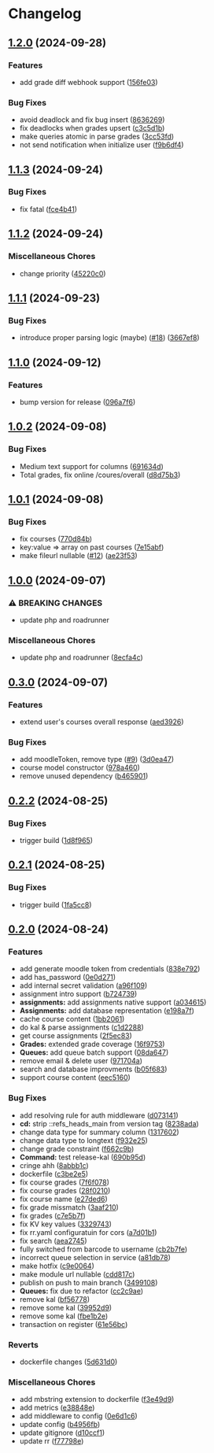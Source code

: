 # Changelog

## [1.2.0](https://github.com/remoodle/core/compare/v1.1.3...v1.2.0) (2024-09-28)


### Features

* add grade diff webhook support ([156fe03](https://github.com/remoodle/core/commit/156fe03db42196cc5c192c61b2bb8f63a3846f08))


### Bug Fixes

* avoid deadlock and fix bug insert ([8636269](https://github.com/remoodle/core/commit/86362693eb8e550712b763e1e3a1e02f48856439))
* fix deadlocks when grades upsert ([c3c5d1b](https://github.com/remoodle/core/commit/c3c5d1b83724b138f906bf9dab129ac042572fa0))
* make queries atomic in parse grades ([3cc53fd](https://github.com/remoodle/core/commit/3cc53fd6d97a9e687ed6eec2e9c327205b60b5d7))
* not send notification when initialize user ([f9b6df4](https://github.com/remoodle/core/commit/f9b6df4961b15573064351b7c4029c71a6b1a3ef))

## [1.1.3](https://github.com/remoodle/core/compare/v1.1.2...v1.1.3) (2024-09-24)


### Bug Fixes

* fix fatal ([fce4b41](https://github.com/remoodle/core/commit/fce4b411cb7ac95edfeb0cb099ad100833521879))

## [1.1.2](https://github.com/remoodle/core/compare/v1.1.1...v1.1.2) (2024-09-24)


### Miscellaneous Chores

* change priority ([45220c0](https://github.com/remoodle/core/commit/45220c04efe458f4759298dd3df16491d0da6820))

## [1.1.1](https://github.com/remoodle/core/compare/v1.1.0...v1.1.1) (2024-09-23)


### Bug Fixes

* introduce proper parsing logic (maybe) ([#18](https://github.com/remoodle/core/issues/18)) ([3667ef8](https://github.com/remoodle/core/commit/3667ef81debcc11878f98961cad69ce8fc5f72b8))

## [1.1.0](https://github.com/remoodle/core/compare/v1.0.2...v1.1.0) (2024-09-12)


### Features

* bump version for release ([096a7f6](https://github.com/remoodle/core/commit/096a7f67347e57233f45613b62eb246c35f41376))

## [1.0.2](https://github.com/remoodle/core/compare/v1.0.1...v1.0.2) (2024-09-08)


### Bug Fixes

* Medium text support for columns ([691634d](https://github.com/remoodle/core/commit/691634d416ed950cd91f5295681e72948557987d))
* Total grades, fix online /coures/overall ([d8d75b3](https://github.com/remoodle/core/commit/d8d75b3e5e30e2f8bcc483a0bd7b9f009090877c))

## [1.0.1](https://github.com/remoodle/core/compare/v1.0.0...v1.0.1) (2024-09-08)


### Bug Fixes

* fix courses ([770d84b](https://github.com/remoodle/core/commit/770d84ba23d3876d913194e6fa48f6988048ab26))
* key:value =&gt; array on past courses ([7e15abf](https://github.com/remoodle/core/commit/7e15abf13b4db7331ba1ce359a2063ea4af4355d))
* make fileurl nullable ([#12](https://github.com/remoodle/core/issues/12)) ([ae23f53](https://github.com/remoodle/core/commit/ae23f539379758f9bc7d7fe92afe75b13ed24f35))

## [1.0.0](https://github.com/remoodle/core/compare/v0.3.0...v1.0.0) (2024-09-07)


### ⚠ BREAKING CHANGES

* update php and roadrunner

### Miscellaneous Chores

* update php and roadrunner ([8ecfa4c](https://github.com/remoodle/core/commit/8ecfa4cc2e55b8d04791a563e6d2e7c94b458aa8))

## [0.3.0](https://github.com/remoodle/core/compare/v0.2.2...v0.3.0) (2024-09-07)


### Features

* extend user's courses overall response ([aed3926](https://github.com/remoodle/core/commit/aed39267714a06b15f22eb16dbad555d3ea39a69))


### Bug Fixes

* add moodleToken, remove type ([#9](https://github.com/remoodle/core/issues/9)) ([3d0ea47](https://github.com/remoodle/core/commit/3d0ea474e4ff1809c0ecf102b92e2c4330ddc4c3))
* course model constructor ([978a460](https://github.com/remoodle/core/commit/978a460c64e0626750729cdf144a1f1803b4dd02))
* remove unused dependency ([b465901](https://github.com/remoodle/core/commit/b46590179f47dffd224ca347eb71f1914e24323d))

## [0.2.2](https://github.com/remoodle/core/compare/v0.2.1...v0.2.2) (2024-08-25)


### Bug Fixes

* trigger build ([1d8f965](https://github.com/remoodle/core/commit/1d8f965034d3b31b81b0bb3164364d14b0630b04))

## [0.2.1](https://github.com/remoodle/core/compare/v0.2.0...v0.2.1) (2024-08-25)


### Bug Fixes

* trigger build ([1fa5cc8](https://github.com/remoodle/core/commit/1fa5cc84b3fa380f308c874dbebc17cfbbfd61fc))

## [0.2.0](https://github.com/remoodle/core/compare/0.1.0...v0.2.0) (2024-08-24)


### Features

* add generate moodle token from credentials ([838e792](https://github.com/remoodle/core/commit/838e792d501aa67420dab4b74d511e9c5413516d))
* add has_password ([0e0d271](https://github.com/remoodle/core/commit/0e0d2716da91c0724a7cca66449f42f9874d4eae))
* add internal secret validation ([a96f109](https://github.com/remoodle/core/commit/a96f109e854755b295dce67f0a6025b7f22f246e))
* assignment intro support ([b724739](https://github.com/remoodle/core/commit/b72473911c1938570927ab52d7077e3f7783775e))
* **assignments:** add assignments native support ([a034615](https://github.com/remoodle/core/commit/a034615213e0ec516e799e35f1174ba936a6a4e3))
* **Assignments:** add database representation ([e198a7f](https://github.com/remoodle/core/commit/e198a7f58fb465565f21dcc9cb8f66a8f85f3f7d))
* cache course content ([1bb2061](https://github.com/remoodle/core/commit/1bb2061663da299b960f1949f9e4d3a4459c28fa))
* do kal & parse assignments ([c1d2288](https://github.com/remoodle/core/commit/c1d2288ebabb8c4bb99d8a93157874ad34358fef))
* get course assignments ([2f5ec83](https://github.com/remoodle/core/commit/2f5ec83741a2b734d9c55c7f6eda947db6cb33dd))
* **Grades:** extended grade coverage ([16f9753](https://github.com/remoodle/core/commit/16f97535f44f389946c347863d4e3151ff01fe84))
* **Queues:** add queue batch support ([08da647](https://github.com/remoodle/core/commit/08da6479299f10f8961d93c9dcd4ac20158f0745))
* remove email & delete user ([971704a](https://github.com/remoodle/core/commit/971704a81889d28027bc10a7208836aac897bef8))
* search and database improvments ([b05f683](https://github.com/remoodle/core/commit/b05f6837eea9f7f8ae3f546b57f4bebf8c03abb5))
* support course content ([eec5160](https://github.com/remoodle/core/commit/eec51601dff4dc24cf049a91ce8dcca7d8970af9))


### Bug Fixes

* add resolving rule for auth middleware ([d073141](https://github.com/remoodle/core/commit/d07314160225233e762bdb31d713b76fb55578b7))
* **cd:** strip ::refs_heads_main from version tag ([8238ada](https://github.com/remoodle/core/commit/8238ada5012c0ee3bcbab2334e1dfa46fdf203c0))
* change data type for summary column ([1317602](https://github.com/remoodle/core/commit/1317602e40762e129f6f5dd0b0f5467a2745553e))
* change data type to longtext ([f932e25](https://github.com/remoodle/core/commit/f932e2510ac65407fb90d0d1a3fdf1263eb739d1))
* change grade constraint ([f662c9b](https://github.com/remoodle/core/commit/f662c9baca207af0c8b3280b8690dc8d0158234f))
* **Command:** test release-kal ([690b95d](https://github.com/remoodle/core/commit/690b95d7b362d545802c61e385b95d9bfa7ae14b))
* cringe ahh ([8abbb1c](https://github.com/remoodle/core/commit/8abbb1ca2b8d735711f2f4282930717ab0fe431f))
* dockerfile ([c3be2e5](https://github.com/remoodle/core/commit/c3be2e52cd53ca416aad67cbc28f982db2f729e1))
* fix course grades ([7f6f078](https://github.com/remoodle/core/commit/7f6f07856d22bd3bc8c03aff08b6265d57a76550))
* fix course grades ([28f0210](https://github.com/remoodle/core/commit/28f0210384dbf82cd912d9ffb2e62d4c085bfc86))
* fix course name ([e27ded6](https://github.com/remoodle/core/commit/e27ded6f57dad89ded19c86942c23047ce2aa96c))
* fix grade missmatch ([3aaf210](https://github.com/remoodle/core/commit/3aaf21043bd3ee9e8005af0c67831034ca1103d7))
* fix grades ([c7e5b7f](https://github.com/remoodle/core/commit/c7e5b7fdc0c98e63988ed48b59ee3c977fa1e059))
* fix KV key values ([3329743](https://github.com/remoodle/core/commit/332974319990880165e24bdd96c2cb7a9637f326))
* fix rr.yaml configuratuin for cors ([a7d01b1](https://github.com/remoodle/core/commit/a7d01b1ad9d11c903e73f3fe01ea84622b43abc6))
* fix search ([aea2745](https://github.com/remoodle/core/commit/aea2745697405f12d67d246c13e0ec17c77bfb2a))
* fully switched from barcode to username ([cb2b7fe](https://github.com/remoodle/core/commit/cb2b7fef09b421c9594481ede4168438b184fb65))
* incorrect queue selection in service ([a81db78](https://github.com/remoodle/core/commit/a81db784f09d3a4084aba02937e448b63496db1e))
* make hotfix ([c9e0064](https://github.com/remoodle/core/commit/c9e0064667a9396eff163c82d328566d34e539f8))
* make module url nullable ([cdd817c](https://github.com/remoodle/core/commit/cdd817c8ea4c81dab1eb6ed3fba8fd84307545d1))
* publish on push to main branch ([3499108](https://github.com/remoodle/core/commit/349910887aa24d717d5f63cc53d4e224ae637aaa))
* **Queues:** fix due to refactor ([cc2c9ae](https://github.com/remoodle/core/commit/cc2c9ae8cbd4de677eaa730a9fc2e28bf01ade4c))
* remove kal ([bf56778](https://github.com/remoodle/core/commit/bf567786cabb1c8fa7301fa61ad65fac44b465ee))
* remove some kal ([39952d9](https://github.com/remoodle/core/commit/39952d97adb8f2d1d349e3e8f02bc6d44155278f))
* remove some kal ([fbe1b2e](https://github.com/remoodle/core/commit/fbe1b2ef67bbf4bc1c7bbb95db295d46ba3a721a))
* transaction on register ([61e56bc](https://github.com/remoodle/core/commit/61e56bcb3da75f6055a942a3884f495d5937f818))


### Reverts

* dockerfile changes ([5d631d0](https://github.com/remoodle/core/commit/5d631d096c05b69d6b10a385a4bf4859cb02b0d5))


### Miscellaneous Chores

* add mbstring extension to dockerfile ([f3e49d9](https://github.com/remoodle/core/commit/f3e49d93816b9035ae44c7214e0c2f9d1b3c528e))
* add metrics ([e38848e](https://github.com/remoodle/core/commit/e38848efcf6f56191d2e49f47513ada003574826))
* add middleware to config ([0e6d1c6](https://github.com/remoodle/core/commit/0e6d1c61497a8031e841fa17a9c0bf91c232bd1e))
* update config ([b4956fb](https://github.com/remoodle/core/commit/b4956fbb49a013595a2ba1f17ec7d3284dcd6959))
* update gitignore ([d10ccf1](https://github.com/remoodle/core/commit/d10ccf1e17ec4629ee544ab33836981fd03c36fb))
* update rr ([f77798e](https://github.com/remoodle/core/commit/f77798e8f49ffc243d59e3cbe3691713748383e8))
